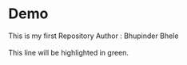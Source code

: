 # Demo
This is my first Repository
Author : Bhupinder Bhele
<br>
<br>
This line will be highlighted in green.
